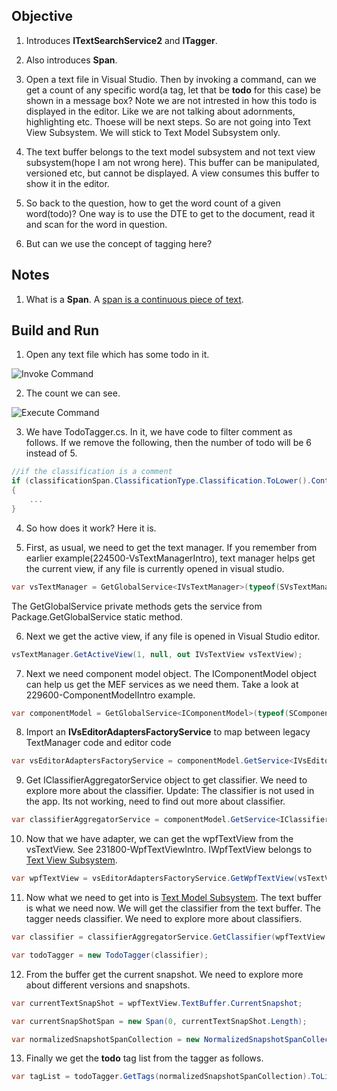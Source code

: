 ## Objective 

1. Introduces **ITextSearchService2** and **ITagger**.

2. Also introduces **Span**. 

3. Open a text file in Visual Studio. Then by invoking a command, can we get a count of any specific word(a tag, let that be **todo** for this case) be shown in a message box? Note we are not intrested in how this todo is displayed in the editor. Like we are not talking about adornments, highlighting etc. Thoese will be next steps. So are not going into Text View Subsystem. We will stick to Text Model Subsystem only. 

4. The text buffer belongs to the text model subsystem and not text view subsystem(hope I am not wrong here). This buffer can be manipulated, versioned etc, but cannot be displayed. A view consumes this buffer to show it in the editor.

5. So back to the question, how to get the word count of a given word(todo)? One way is to use the DTE to get to the document, read it and scan for the word in question.

6. But can we use the concept of tagging here?

## Notes
1. What is a **Span**. A [span is a continuous piece of text](https://learn.microsoft.com/en-us/visualstudio/extensibility/inside-the-editor#spans-and-normalizedspancollections).

## Build and Run

1. Open any text file which has some todo in it.

![Invoke Command](images/49_50ToolsShowToDoWordCountCommand.jpg)

2. The count we can see.

![Execute Command](images/50_50OpenTrialFileExecuteCommand.jpg)

3. We have TodoTagger.cs. In it, we have code to filter comment as follows. If we remove the following, then the number of todo will be 6 instead of 5. 

```cs
//if the classification is a comment
if (classificationSpan.ClassificationType.Classification.ToLower().Contains("comment"))
{
    ...
}
```

4. So how does it work? Here it is.

5. First, as usual, we need to get the text manager. If you remember from earlier example(224500-VsTextManagerIntro), text manager helps get the current view, if any file is currently opened in visual studio.
```cs
var vsTextManager = GetGlobalService<IVsTextManager>(typeof(SVsTextManager));
```
The GetGlobalService private methods gets the service from Package.GetGlobalService static method.

6. Next we get the active view, if any file is opened in Visual Studio editor.
```cs
vsTextManager.GetActiveView(1, null, out IVsTextView vsTextView);
```

7. Next we need component model object. The IComponentModel object can help us get the MEF services as we need them. Take a look at 229600-ComponentModelIntro example.
```cs
var componentModel = GetGlobalService<IComponentModel>(typeof(SComponentModel));
```

8. Import an **IVsEditorAdaptersFactoryService** to map between legacy TextManager code and editor code 
```cs
var vsEditorAdaptersFactoryService = componentModel.GetService<IVsEditorAdaptersFactoryService>();
```

9. Get IClassifierAggregatorService object to get classifier. We need to explore more about the classifier. 
Update: The classifier is not used in the app. Its not working, need to find out more about classifier.

```cs
var classifierAggregatorService = componentModel.GetService<IClassifierAggregatorService>();
```

10. Now that we have adapter, we can get the wpfTextView from the vsTextView. See 231800-WpfTextViewIntro. IWpfTextView belongs to [Text View Subsystem](https://learn.microsoft.com/en-us/visualstudio/extensibility/inside-the-editor#text-view-subsystem). 

```cs
var wpfTextView = vsEditorAdaptersFactoryService.GetWpfTextView(vsTextView);
```

11. Now what we need to get into is [Text Model Subsystem](https://learn.microsoft.com/en-us/visualstudio/extensibility/inside-the-editor#text-model-subsystem). The text buffer is what we need now. We will get the classifier from the text buffer. The tagger needs classifier. We need to explore more about classifiers.

```cs
var classifier = classifierAggregatorService.GetClassifier(wpfTextView.TextBuffer);

var todoTagger = new TodoTagger(classifier);
```

12. From the buffer get the current snapshot. We need to explore more about different versions and snapshots.

```cs
var currentTextSnapShot = wpfTextView.TextBuffer.CurrentSnapshot;

var currentSnapShotSpan = new Span(0, currentTextSnapShot.Length);

var normalizedSnapshotSpanCollection = new NormalizedSnapshotSpanCollection(currentTextSnapShot, currentSnapShotSpan);
```

13. Finally we get the **todo** tag list from the tagger as follows. 

```cs
var tagList = todoTagger.GetTags(normalizedSnapshotSpanCollection).ToList();
```




